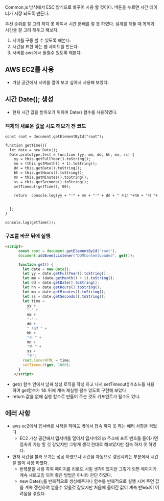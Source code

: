 Common.js 방식에서 ESC 방식으로 바꾸어 사용 할 것이다.
버튼을 누르면 시간 데이터가 저장 되도록 만든다.

우선 순위를 잘 고려 하지 못 하여서 시간 분배를 잘 못 하였다.
설계를 해둘 때 목적과 시간을 잘 고려 해두고 해보자.

1. 서버를 구동 할 수 있도록 해본다.
2. 시간을 표현 하는 웹 사이트를 만든다.
3. 서버를 aws에서 돌릴수 있도록 해본다.


## AWS EC2를 사용

- 가상 공간에서 서버를 열어 보고 싶어서 사용해 보았다.



## 시간 Date(); 생성

- 현재 시간 값을 받아오기 위하여 Date() 함수를 사용하였다.
    


### 객체의 새로운 값을 시도 해보기 전 코드

```html
const root = document.getElementById("root");

function getTime(){
  let date = new Date();
  Date.prototype.test = function (yy, mm, dd, hh, mn, ss) {
    yy = this.getFullYear().toString();
    mm = (this.getMonth() + 1).toString();
    dd = this.getDate().toString();
    hh = this.getHours().toString();
    mn = this.getMinutes().toString();
    ss = this.getSeconds().toString();
    setTimeout(getTime(), 00);
   
    return  console.log(yy + "-" + mm + "-" + dd + " 시간 "+hh + "시 "+ mn+ "분 " +ss +"초");

    
  };
}

console.log(getTime());
```

### 구조를 바꾼 뒤에 실행

```html
<script>
      const root = document.getElementById("root");
      document.addEventListener("DOMContentLoaded", get());

      function get() {
        let date = new Date();
        let yy = date.getFullYear().toString();
        let mm = (date.getMonth() + 1).toString();
        let dd = date.getDate().toString();
        let hh = date.getHours().toString();
        let mn = date.getMinutes().toString();
        let ss = date.getSeconds().toString();
        let time =
          yy +
          "-" +
          mm +
          "-" +
          dd +
          " 시간 " +
          hh +
          "시 " +
          mn +
          "분 " +
          ss +
          "초";
        root.innerHTML = time;
        setTimeout(get, 1000);
      }
    </script>
```

- get() 함수 안에서 날짜 생성 로직을 작성 하고 나서 setTimeout()메소드를 사용 하여 get함수가 1초 뒤에 계속 재실행 될수 있도록 구현해 보았다
- return 값을 없애 실행 함수로 만들어 주는 것도 키포인트가 될수도 있다.


## 에러 사항

- aws ec2에서 앱서버를 시작을 하여도 밖에서 접속 하지 못 하는 에러 사항을 격었다
    - EC2 가상 공간에서 앱서버를 열어서 앱서버의 ip 주소에 포트 번호를 들어가면 접속이 가능 할 것 같았지만 그렇게 생각 한대로 해보았지만 접속 하지 못 하였다.
- 현재 시간을 불러 오기는 성공 하였으나 시간을 자동으로 갱신시키는 부분에서 시간을 많이 사용 하였다.
    - 반복문을 사용 하여 페이지를 리로드 시킬 생각이였지만 그렇게 되면 페이지가 계속 새로고침 되어 좋은 방법은 아니라 판단 하였다.
    - new Date();를 반복적으로 생성해주거나 함수를 반복적으로 실행 시켜 주면 값을 계속 갱신하여 얻을수 있을것 같았지만 처음에 들어간 값이 계속 반복되어 어려움을 겪었다.